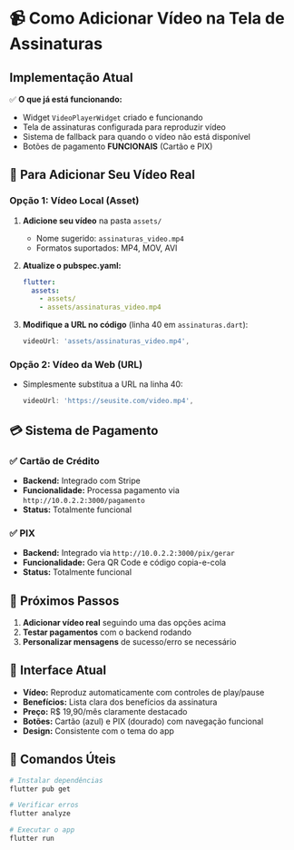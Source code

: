 # 📹 Como Adicionar Vídeo na Tela de Assinaturas

## Implementação Atual

✅ **O que já está funcionando:**
- Widget `VideoPlayerWidget` criado e funcionando
- Tela de assinaturas configurada para reproduzir vídeo
- Sistema de fallback para quando o vídeo não está disponível
- Botões de pagamento **FUNCIONAIS** (Cartão e PIX)

## 🎥 Para Adicionar Seu Vídeo Real

### Opção 1: Vídeo Local (Asset)
1. **Adicione seu vídeo** na pasta `assets/`
   - Nome sugerido: `assinaturas_video.mp4`
   - Formatos suportados: MP4, MOV, AVI

2. **Atualize o pubspec.yaml:**
   ```yaml
   flutter:
     assets:
       - assets/
       - assets/assinaturas_video.mp4
   ```

3. **Modifique a URL no código** (linha 40 em `assinaturas.dart`):
   ```dart
   videoUrl: 'assets/assinaturas_video.mp4',
   ```

### Opção 2: Vídeo da Web (URL)
- Simplesmente substitua a URL na linha 40:
  ```dart
  videoUrl: 'https://seusite.com/video.mp4',
  ```

## 💳 Sistema de Pagamento

### ✅ Cartão de Crédito
- **Backend:** Integrado com Stripe
- **Funcionalidade:** Processa pagamento via `http://10.0.2.2:3000/pagamento`
- **Status:** Totalmente funcional

### ✅ PIX
- **Backend:** Integrado via `http://10.0.2.2:3000/pix/gerar`
- **Funcionalidade:** Gera QR Code e código copia-e-cola
- **Status:** Totalmente funcional

## 🚀 Próximos Passos

1. **Adicionar vídeo real** seguindo uma das opções acima
2. **Testar pagamentos** com o backend rodando
3. **Personalizar mensagens** de sucesso/erro se necessário

## 📱 Interface Atual

- **Vídeo:** Reproduz automaticamente com controles de play/pause
- **Benefícios:** Lista clara dos benefícios da assinatura
- **Preço:** R$ 19,90/mês claramente destacado
- **Botões:** Cartão (azul) e PIX (dourado) com navegação funcional
- **Design:** Consistente com o tema do app

## 🔧 Comandos Úteis

```bash
# Instalar dependências
flutter pub get

# Verificar erros
flutter analyze

# Executar o app
flutter run
```